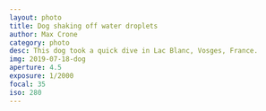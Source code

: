 ```yaml
---
layout: photo
title: Dog shaking off water droplets
author: Max Crone
category: photo
desc: This dog took a quick dive in Lac Blanc, Vosges, France.
img: 2019-07-18-dog
aperture: 4.5
exposure: 1/2000
focal: 35
iso: 280
---
```

